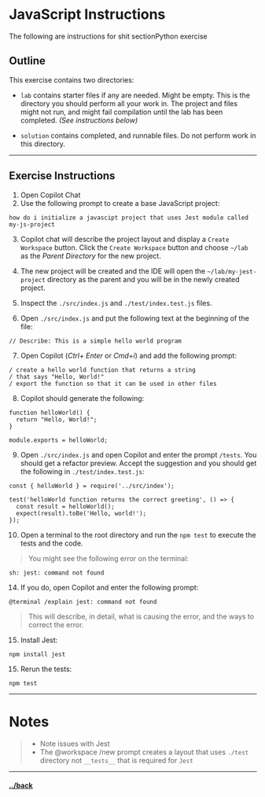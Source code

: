 # JavaScript Instructions

The following are instructions for shit sectionPython exercise 

## Outline
This exercise contains two directories:
- `lab` contains starter files if any are needed. Might be empty. This is the directory you should perform all your work in. The project and files might not run, and might fail compilation until the lab has been completed. _(See instructions below)_

- `solution` contains completed, and runnable files. Do not perform work in this directory.


---
## Exercise Instructions

1. Open Copilot Chat
2. Use the following prompt to create a base JavaScript project:
```t
how do i initialize a javascipt project that uses Jest module called my-js-project
```






3. Copilot chat will describe the project layout and display a `Create Workspace` button. Click the `Create Workspace` button and choose `~/lab` as the _Parent Directory_ for the new project.

4. The new project will be created and the IDE will open the `~/lab/my-jest-project` directory as the parent and you will be in the newly created project.

5. Inspect the `./src/index.js` and `./test/index.test.js` files.

6. Open `./src/index.js` and put the following text at the beginning of the file:

```text
// Describe: This is a simple hello world program
```

7. Open Copilot (_Ctrl+ Enter_ or _Cmd+i_) and add the following prompt:

```text
/ create a hello world function that returns a string
/ that says "Hello, World!"
/ export the function so that it can be used in other files
```

8. Copilot should generate the following:

```text
function helloWorld() {
  return "Hello, World!";
}

module.exports = helloWorld;
```

9. Open `./src/index.js` and open Copilot and enter the prompt `/tests`. You should get a refactor preview. Accept the suggestion and you should get the following in `./test/index.test.js`:
```text
const { helloWorld } = require('../src/index');

test('helloWorld function returns the correct greeting', () => {
  const result = helloWorld();
  expect(result).toBe('Hello, world!');
});
```

10. Open a terminal to the root directory and run the `npm test` to execute the tests and the code.

> You might see the following error on the terminal:
```
sh: jest: command not found
```

14. If you do, open Copilot and enter the following prompt:
```t
@terminal /explain jest: command not found
```

> This will describe, in detail, what is causing the error, and the ways to correct the error.

15. Install Jest:
```t
npm install jest
```

15. Rerun the tests:
```t
npm test
```


--- 
# Notes
> * Note issues with Jest
> * The @workspace /new prompt creates a layout that uses `./test` directory not `__tests__` that is required for `Jest`


---

#### [../back](../README.md)
